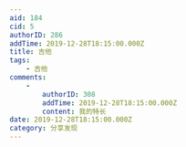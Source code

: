 ```yaml
---
aid: 184
cid: 5
authorID: 286
addTime: 2019-12-28T18:15:00.000Z
title: 吉他
tags:
    - 吉他
comments:
    -
        authorID: 308
        addTime: 2019-12-28T18:15:00.000Z
        content: 我的特长
date: 2019-12-28T18:15:00.000Z
category: 分享发现
---
```



